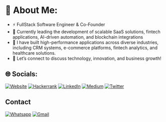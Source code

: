 # 💫 About Me:
- ⚡ FullStack Software Engineer & Co-Founder
- 🔭 Currently leading the development of scalable SaaS solutions, fintech applications, AI-driven automation, and blockchain integrations
- 👯 I have built high-performance applications across diverse industries, including CRM systems, e-commerce platforms, fintech analytics, and healthcare solutions.
- 🚀 Let’s connect to discuss technology, innovation, and business growth!

## 🌐 Socials:
[![Website](https://img.shields.io/badge/website-000000?style=for-the-badge&logo=About.me&logoColor=white)](https://ahmedraza.netlify.app/) [![Hackerrank](https://img.shields.io/badge/-Hackerrank-2EC866?style=for-the-badge&logo=HackerRank&logoColor=white)](https://www.hackerrank.com/ahmadrazach26) [![LinkedIn](https://img.shields.io/badge/LinkedIn-0077B5?style=for-the-badge&logo=linkedin&logoColor=white)](https://linkedin.com/in/ahmedrazach) [![Medium](https://img.shields.io/badge/Medium-12100E?style=for-the-badge&logo=medium&logoColor=white)](https://medium.com/@ahmadrazach26) [![Twitter](https://img.shields.io/badge/Twitter-1DA1F2?style=for-the-badge&logo=twitter&logoColor=white)](https://twitter.com/AhmedRa93015817) 

## Contact
 [![Whatsapp](https://img.shields.io/badge/WhatsApp-25D366?style=for-the-badge&logo=whatsapp&logoColor=white)](https://wa.me/message/MMRN3UN72FGGI1)
 [![Gmail](https://img.shields.io/badge/Gmail-D14836?style=for-the-badge&logo=gmail&logoColor=white)](mailto:ahmadrazach26@gmail.com)

<!--
Skills: Javascript / ReactJS / SOLIDITY / NODE.JS / MERN


- 🔭 I’m currently working on fullstack MERN applications
- 🌱 I’m currently learning MERN and Blockchain

Take badges links from here : https://github.com/Envoy-VC/awesome-badges#-skills
Here are some ideas to get you started:


🌱 I’m currently learning
(blockchain, solidity, MBA)
I Build with
PROGRAMMING : Javscript, Python, C++, C#

FRONTEND : Javascript,Bootstrap, ReactJS, Material UI

BACKEND : NodeJs, Express, Ionic, .NET

DATABASE : SQL ( MySQL ), NoSQL ( Firebase, MonogoDB)

Find me elsewhere
email,linkedin,phone no, whatsapp
- 👯 I’m looking to collaborate on ...
- 🤔 I’m looking for help with ...
- 💬 Ask me about ...
- 📫 How to reach me: ...
- 😄 Pronouns: ...
- ⚡ Fun fact: ...




## 🌐 Socials:
[![LinkedIn](https://img.shields.io/badge/LinkedIn-%230077B5.svg?logo=linkedin&logoColor=white)](https://linkedin.com/in/ahmedrazach) [![Medium](https://img.shields.io/badge/Medium-12100E?logo=medium&logoColor=white)](https://medium.com/@ahmadrazach26) [![Twitter](https://img.shields.io/badge/Twitter-%231DA1F2.svg?logo=Twitter&logoColor=white)](https://twitter.com/AhmedRa93015817) 

# 💻 Tech Stack:
![CSS3](https://img.shields.io/badge/css3-%231572B6.svg?style=for-the-badge&logo=css3&logoColor=white) ![HTML5](https://img.shields.io/badge/html5-%23E34F26.svg?style=for-the-badge&logo=html5&logoColor=white) ![JavaScript](https://img.shields.io/badge/javascript-%23323330.svg?style=for-the-badge&logo=javascript&logoColor=%23F7DF1E) ![Python](https://img.shields.io/badge/python-3670A0?style=for-the-badge&logo=python&logoColor=ffdd54) ![Solidity](https://img.shields.io/badge/Solidity-%23363636.svg?style=for-the-badge&logo=solidity&logoColor=white) ![Firebase](https://img.shields.io/badge/firebase-%23039BE5.svg?style=for-the-badge&logo=firebase) ![Heroku](https://img.shields.io/badge/heroku-%23430098.svg?style=for-the-badge&logo=heroku&logoColor=white) ![Bootstrap](https://img.shields.io/badge/bootstrap-%23563D7C.svg?style=for-the-badge&logo=bootstrap&logoColor=white) ![Express.js](https://img.shields.io/badge/express.js-%23404d59.svg?style=for-the-badge&logo=express&logoColor=%2361DAFB) ![JWT](https://img.shields.io/badge/JWT-black?style=for-the-badge&logo=JSON%20web%20tokens) ![MUI](https://img.shields.io/badge/MUI-%230081CB.svg?style=for-the-badge&logo=material-ui&logoColor=white) ![NPM](https://img.shields.io/badge/NPM-%23000000.svg?style=for-the-badge&logo=npm&logoColor=white) ![NodeJS](https://img.shields.io/badge/node.js-6DA55F?style=for-the-badge&logo=node.js&logoColor=white) ![React](https://img.shields.io/badge/react-%2320232a.svg?style=for-the-badge&logo=react&logoColor=%2361DAFB) ![React Router](https://img.shields.io/badge/React_Router-CA4245?style=for-the-badge&logo=react-router&logoColor=white) ![Redux](https://img.shields.io/badge/redux-%23593d88.svg?style=for-the-badge&logo=redux&logoColor=white) ![TailwindCSS](https://img.shields.io/badge/tailwindcss-%2338B2AC.svg?style=for-the-badge&logo=tailwind-css&logoColor=white) ![MongoDB](https://img.shields.io/badge/MongoDB-%234ea94b.svg?style=for-the-badge&logo=mongodb&logoColor=white) ![MySQL](https://img.shields.io/badge/mysql-%2300f.svg?style=for-the-badge&logo=mysql&logoColor=white) ![Adobe XD](https://img.shields.io/badge/Adobe%20XD-470137?style=for-the-badge&logo=Adobe%20XD&logoColor=#FF61F6) ![Canva](https://img.shields.io/badge/Canva-%2300C4CC.svg?style=for-the-badge&logo=Canva&logoColor=white) 	![Figma](https://img.shields.io/badge/figma-%23F24E1E.svg?style=for-the-badge&logo=figma&logoColor=white)
# 📊 GitHub Stats:
![](https://github-readme-stats.vercel.app/api?username=ahmadrazach&theme=default&hide_border=false&include_all_commits=false&count_private=false)<br/>
![](https://github-readme-streak-stats.herokuapp.com/?user=ahmadrazach&theme=default&hide_border=false)<br/>
![](https://github-readme-stats.vercel.app/api/top-langs/?username=ahmadrazach&theme=default&hide_border=false&include_all_commits=false&count_private=false&layout=compact)

### 😂 Random Dev Meme
<img src="https://random-memer.herokuapp.com/" width="512px"/>

---
[![](https://visitcount.itsvg.in/api?id=ahmadrazach&icon=5&color=1)](https://visitcount.itsvg.in)

-->

 


